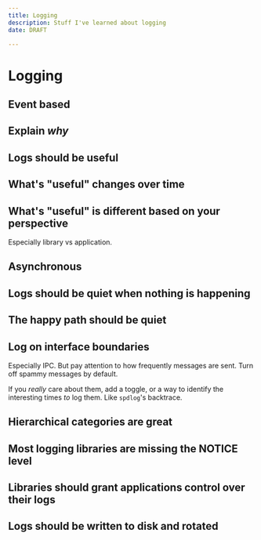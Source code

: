 ```yaml
---
title: Logging
description: Stuff I've learned about logging
date: DRAFT

---
```


# Logging

## Event based
## Explain _why_
## Logs should be useful
## What's "useful" changes over time
## What's "useful" is different based on your perspective
Especially library vs application.

## Asynchronous
## Logs should be quiet when nothing is happening
## The happy path should be quiet
## Log on interface boundaries
Especially IPC. But pay attention to how frequently messages are sent. Turn off spammy messages by
default.

If you _really_ care about them, add a toggle, or a way to identify the interesting times _to_ log
them. Like `spdlog`'s backtrace.

## Hierarchical categories are great
## Most logging libraries are missing the NOTICE level
## Libraries should grant applications control over their logs
## Logs should be written to disk and rotated
